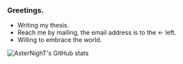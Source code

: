 ### Greetings.
- Writing my thesis.
- Reach me by mailing, the email address is to the ← left.
- Willing to embrace the world.

![AsterNighT's GitHub stats](https://github-readme-stats.vercel.app/api?username=asternight&show_icons=true&count_private=true)
